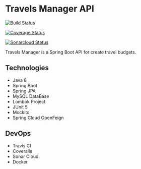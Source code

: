# Travels Manager API

[![Build Status](https://travis-ci.org/SamuelRocha2015/travel-manager-api.svg?branch=develop)](https://travis-ci.org/SamuelRocha2015/travel-manager-api)

[![Coverage Status](https://coveralls.io/repos/github/SamuelRocha2015/travel-manager-api/badge.svg?branch=develop)](https://coveralls.io/github/SamuelRocha2015/travel-manager-api?branch=develop)

[![Sonarcloud Status](https://sonarcloud.io/api/project_badges/measure?project=com.devs:travel-api&metric=alert_status)](https://sonarcloud.io/dashboard?id=com.devs:travel-api)

Travels Manager is a Spring Boot API for create travel budgets.

## Technologies

 - Java 8
 - Spring Boot
 - Spring JPA
 - MySQL DataBase
 - Lombok Project
 - JUnit 5
 - Mockito
 - Spring Cloud OpenFeign

## DevOps

 - Travis CI
 - Coveralls
 - Sonar Cloud
 - Docker